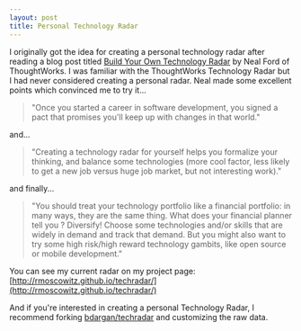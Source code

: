 ```yaml
---
layout: post
title: Personal Technology Radar
---
```


I originally got the idea for creating a personal technology radar after reading a blog post titled [Build Your Own Technology Radar](https://www.thoughtworks.com/insights/blog/build-your-own-technology-radar) by Neal Ford of ThoughtWorks. I was familiar with the ThoughtWorks Technology Radar but I had never considered creating a personal radar. Neal made some excellent points which convinced me to try it...

> "Once you started a career in software development, you signed a pact that promises you'll keep up with changes in that world."

and...

> "Creating a technology radar for yourself helps you formalize your thinking, and balance some technologies (more cool factor, less likely to get a new job versus huge job market, but not interesting work)."

and finally...

> "You should treat your technology portfolio like a financial portfolio: in many ways, they are the same thing. What does your financial planner tell you ? Diversify! Choose some technologies and/or skills that are widely in demand and track that demand. But you might also want to try some high risk/high reward technology gambits, like open source or mobile development."

You can see my current radar on my project page: [http://rmoscowitz.github.io/techradar/](http://rmoscowitz.github.io/techradar/)

And if you're interested in creating a personal Technology Radar, I recommend forking [bdargan/techradar](https://github.com/bdargan/techradar) and customizing the raw data.
